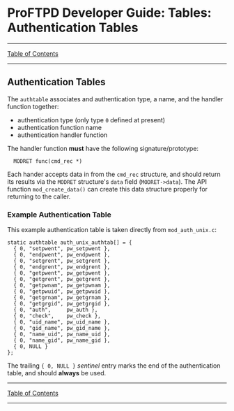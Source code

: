 # ProFTPD Developer Guide: Tables: Authentication Tables

---

[Table of Contents](../toc.md)

---

## Authentication Tables

The `authtable` associates and authentication type, a name, and the handler
function together:

* authentication type (only type `0` defined at present)
* authentication function name
* authentication handler function

The handler function **must** have the following signature/prototype:

```
  MODRET func(cmd_rec *)
```

Each hander accepts data in from the `cmd_rec` structure, and should
return its results via the `MODRET` structure's `data` field (`MODRET->data`).
The API function `mod_create_data()` can create this data structure properly
for returning to the caller.

### Example Authentication Table

This example authentication table is taken directly from `mod_auth_unix.c`:

```
static authtable auth_unix_authtab[] = {
  { 0, "setpwent", pw_setpwent },
  { 0, "endpwent", pw_endpwent },
  { 0, "setgrent", pw_setgrent },
  { 0, "endgrent", pw_endgrent },
  { 0, "getpwent", pw_getpwent },
  { 0, "getgrent", pw_getgrent },
  { 0, "getpwnam", pw_getpwnam },
  { 0, "getpwuid", pw_getpwuid },
  { 0, "getgrnam", pw_getgrnam },
  { 0, "getgrgid", pw_getgrgid },
  { 0, "auth",     pw_auth },
  { 0, "check",    pw_check },
  { 0, "uid_name", pw_uid_name },
  { 0, "gid_name", pw_gid_name },
  { 0, "name_uid", pw_name_uid },
  { 0, "name_gid", pw_name_gid },
  { 0, NULL }
};
```

The trailing `{ 0, NULL }` _sentinel_ entry marks the end of the authentication
table, and should **always** be used.

---

[Table of Contents](../toc.md)

---
